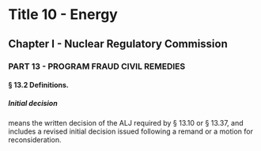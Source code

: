 
# Title 10 - Energy
## Chapter I - Nuclear Regulatory Commission
### PART 13 - PROGRAM FRAUD CIVIL REMEDIES
#### § 13.2 Definitions.
##### Initial decision

means the written decision of the ALJ required by § 13.10 or § 13.37, and includes a revised initial decision issued following a remand or a motion for reconsideration.
